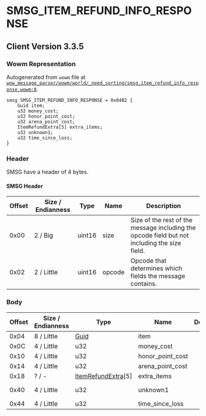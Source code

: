 # SMSG_ITEM_REFUND_INFO_RESPONSE

## Client Version 3.3.5

### Wowm Representation

Autogenerated from `wowm` file at [`wow_message_parser/wowm/world/_need_sorting/smsg_item_refund_info_response.wowm:8`](https://github.com/gtker/wow_messages/tree/main/wow_message_parser/wowm/world/_need_sorting/smsg_item_refund_info_response.wowm#L8).
```rust,ignore
smsg SMSG_ITEM_REFUND_INFO_RESPONSE = 0x04B2 {
    Guid item;
    u32 money_cost;
    u32 honor_point_cost;
    u32 arena_point_cost;
    ItemRefundExtra[5] extra_items;
    u32 unknown1;
    u32 time_since_loss;
}
```
### Header

SMSG have a header of 4 bytes.

#### SMSG Header

| Offset | Size / Endianness | Type   | Name   | Description |
| ------ | ----------------- | ------ | ------ | ----------- |
| 0x00   | 2 / Big           | uint16 | size   | Size of the rest of the message including the opcode field but not including the size field.|
| 0x02   | 2 / Little        | uint16 | opcode | Opcode that determines which fields the message contains.|

### Body

| Offset | Size / Endianness | Type | Name | Description | Comment |
| ------ | ----------------- | ---- | ---- | ----------- | ------- |
| 0x04 | 8 / Little | [Guid](../spec/packed-guid.md) | item |  |  |
| 0x0C | 4 / Little | u32 | money_cost |  |  |
| 0x10 | 4 / Little | u32 | honor_point_cost |  |  |
| 0x14 | 4 / Little | u32 | arena_point_cost |  |  |
| 0x18 | ? / - | [ItemRefundExtra](itemrefundextra.md)[5] | extra_items |  |  |
| 0x40 | 4 / Little | u32 | unknown1 |  | Emus set to 0. |
| 0x44 | 4 / Little | u32 | time_since_loss |  |  |

